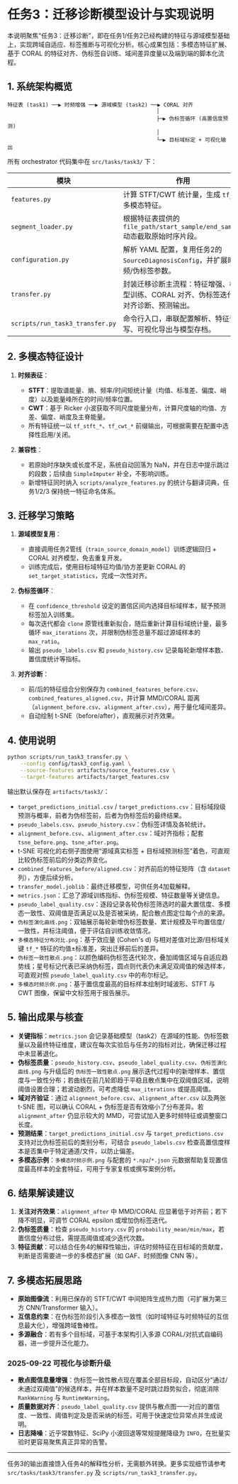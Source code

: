 # 任务3：迁移诊断模型设计与实现说明

本说明聚焦“任务3：迁移诊断”，即在任务1/任务2已经构建的特征与源域模型基础上，实现跨域自适应、标签推断与可视化分析。核心成果包括：多模态特征扩展、基于 CORAL 的特征对齐、伪标签自训练、域间差异度量以及端到端的脚本化流程。

## 1. 系统架构概览

```
特征表 (task1) ──▶ 时频增强 ──▶ 源域模型 (task2) ──▶ CORAL 对齐
                                               │
                                               ├─▶ 伪标签循环 (高置信度预测)
                                               │
                                               └─▶ 目标域标定 + 可视化输出
```

所有 orchestrator 代码集中在 `src/tasks/task3/` 下：

| 模块 | 作用 |
| --- | --- |
| `features.py` | 计算 STFT/CWT 统计量，生成 `tf_*` 多模态特征。 |
| `segment_loader.py` | 根据特征表提供的 `file_path/start_sample/end_sample` 动态截取原始时序片段。 |
| `configuration.py` | 解析 YAML 配置，复用任务2的 `SourceDiagnosisConfig`，并扩展时频/伪标签参数。 |
| `transfer.py` | 封装迁移诊断主流程：特征增强、模型训练、CORAL 对齐、伪标签迭代、对齐诊断、预测输出。 |
| `scripts/run_task3_transfer.py` | 命令行入口，串联配置解析、特征读写、可视化导出与模型存档。 |

## 2. 多模态特征设计

1. **时频表征**：
   - **STFT**：提取谱能量、熵、频率/时间矩统计量（均值、标准差、偏度、峭度）以及能量峰所在的时间/频率位置。
   - **CWT**：基于 Ricker 小波获取不同尺度能量分布，计算尺度轴的均值、方差、偏度、峭度及主脊能量。
   - 所有特征统一以 `tf_stft_*`、`tf_cwt_*` 前缀输出，可根据需要在配置中选择性启用/关闭。

2. **兼容性**：
   - 若原始时序缺失或长度不足，系统自动回落为 NaN，并在日志中提示跳过的段数；后续由 `SimpleImputer` 补全，不影响训练。
   - 新增特征同时纳入 `scripts/analyze_features.py` 的统计与翻译词典，任务1/2/3 保持统一特征命名体系。

## 3. 迁移学习策略

1. **源域模型复用**：
   - 直接调用任务2管线（`train_source_domain_model`）训练逻辑回归 + CORAL 对齐模型，免去重复开发。
   - 训练完成后，使用目标域特征均值/协方差更新 CORAL 的 `set_target_statistics`，完成一次性对齐。

2. **伪标签循环**：
   - 在 `confidence_threshold` 设定的置信区间内选择目标域样本，赋予预测标签加入训练集。
   - 每次迭代都会 `clone` 原管线重新拟合，随后重新计算目标域统计量，最多循环 `max_iterations` 次，并限制伪标签总量不超过源域样本的 `max_ratio`。
   - 输出 `pseudo_labels.csv` 和 `pseudo_history.csv` 记录每轮新增样本数、置信度统计等指标。

3. **对齐诊断**：
   - 前/后的特征组合分别保存为 `combined_features_before.csv`、`combined_features_aligned.csv`，并计算 MMD/CORAL 距离（`alignment_before.csv`、`alignment_after.csv`），用于量化域间差异。
   - 自动绘制 t-SNE（before/after），直观展示对齐效果。

## 4. 使用说明

```bash
python scripts/run_task3_transfer.py \
    --config config/task3_config.yaml \
    --source-features artifacts/source_features.csv \
    --target-features artifacts/target_features.csv
```

输出默认保存在 `artifacts/task3/`：

- `target_predictions_initial.csv` / `target_predictions.csv`：目标域段级预测与概率，前者为伪标签前，后者为伪标签后的最终结果。
- `pseudo_labels.csv`、`pseudo_history.csv`：伪标签详情及各轮统计。
- `alignment_before.csv`、`alignment_after.csv`：域对齐指标；配套 `tsne_before.png`、`tsne_after.png`。
- t-SNE 可视化的右侧子图使用“源域真实标签 + 目标域预测标签”着色，可直观比较伪标签前后的分类边界变化。
- `combined_features_before/aligned.csv`：对齐前后的特征矩阵（含 `dataset` 列），方便后续分析。
- `transfer_model.joblib`：最终迁移模型，可供任务4加载解释。
- `metrics.json`：汇总了源域训练指标、伪标签规模、特征数量等关键信息。
- `pseudo_label_quality.csv`：逐段记录各轮伪标签筛选时的最大置信度、多模态一致性、双阈值是否满足以及是否被采纳，配合散点图定位每个点的来源。
- `伪标签演化曲线.png`：双轴展示每轮新增伪标签数量、累计规模及平均置信度/一致性，并标注阈值，便于评估自训练收敛情况。
- `多模态特征分布对比.png`：基于效应量 (Cohen's d) 与相对差值对比源/目标域关键 `tf_*` 特征的均值±标准差，突出迁移前后的差异。
- `伪标签一致性散点.png`：以颜色编码伪标签迭代轮次，叠加阈值区域与自适应趋势线；星号标记代表已采纳伪标签，圆点则代表仍未满足双阈值的候选样本，可直观对照 `pseudo_label_quality.csv` 中的布尔标记。
- `多模态时频示例.png`：基于置信度最高的目标样本绘制时域波形、STFT 与 CWT 图像，保留中文标签用于报告展示。

## 5. 输出成果与核查

- **关键指标**：`metrics.json` 会记录基础模型（task2）在源域的性能、伪标签数量以及最终特征维度，建议在每次实验后与任务2的指标对比，确保迁移过程中未显著退化。
- **伪标签质量**：`pseudo_history.csv`、`pseudo_label_quality.csv`、`伪标签演化曲线.png` 与升级后的 `伪标签一致性散点.png` 展示迭代过程中的新增样本、置信度与一致性分布；若曲线在前几轮即趋于平稳且散点集中在双阈值区域，说明阈值设置合理；若波动剧烈，可考虑降低 `max_iterations` 或提高阈值。
- **域对齐验证**：通过 `alignment_before.csv`、`alignment_after.csv` 以及两张 t-SNE 图，可以确认 CORAL + 伪标签是否有效缩小了分布差异。若 `alignment_after` 仍显示较大的 MMD，可尝试加入更多时频特征或调整窗口长度。
- **预测结果**：`target_predictions_initial.csv` 与 `target_predictions.csv` 支持对比伪标签前后的类别分布，可结合 `pseudo_labels.csv` 检查高置信度样本是否集中于特定通道/文件，以防止偏差。
- **多模态示例**：`多模态时频示例.png` 与配套的 `*.npz`/`*.json` 元数据帮助复现置信度最高样本的全套特征，可用于专家复核或撰写案例分析。

## 6. 结果解读建议

1. **关注对齐效果**：`alignment_after` 中 MMD/CORAL 应显著低于对齐前；若下降不明显，可调节 CORAL epsilon 或增加伪标签迭代。
2. **伪标签质量**：检查 `pseudo_history.csv` 的 `probability_mean/min/max`，若置信度分布过低，需提高阈值或减少迭代次数。
3. **特征贡献**：可以结合任务4的解释性输出，评估时频特征在目标域的贡献度，判断是否需要进一步的多模态扩展（如 GAF、时频图像 CNN 等）。

## 7. 多模态拓展思路

- **原始图像流**：利用已保存的 STFT/CWT 中间矩阵生成热力图（可扩展为第三方 CNN/Transformer 输入）。
- **互信息约束**：在伪标签阶段引入多模态一致性（如时域特征与时频特征的互信息最大化），增强跨域鲁棒性。
- **多源融合**：若有多个目标域，可基于本架构引入多源 CORAL/对抗式自编码器，进一步提升泛化能力。

### 2025-09-22 可视化与诊断升级

- **散点图信息量增强**：伪标签一致性散点现在覆盖全部目标段，自动区分“通过/未通过双阈值”的候选样本，并在样本数量不足时跳过趋势拟合，彻底消除 `RankWarning` 与 `RuntimeWarning`。
- **质量数据对齐**：`pseudo_label_quality.csv` 提供与散点图一一对应的置信度、一致性、阈值判定及是否采纳的标签，可用于快速定位异常点并生成说明。
- **日志降噪**：近乎常数特征、SciPy 小波回退等常规提醒降级为 `INFO`，在批量实验时更容易聚焦真正异常的告警。

---

任务3的输出直接馈入任务4的解释性分析，无需额外转换。更多实现细节请参考 `src/tasks/task3/transfer.py` 及 `scripts/run_task3_transfer.py`。
